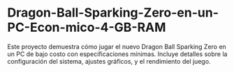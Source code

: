 # Dragon-Ball-Sparking-Zero-en-un-PC-Econ-mico-4-GB-RAM
Este proyecto demuestra cómo jugar el nuevo Dragon Ball Sparking Zero en un PC de bajo costo con especificaciones mínimas. Incluye detalles sobre la configuración del sistema, ajustes gráficos, y el rendimiento del juego.

